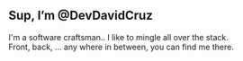 ## Sup, I’m @DevDavidCruz
I'm a software craftsman.. I like to mingle all over the stack.</br>
Front, back, ... any where in between, you can find me there.


<!---
DevDavidCruz/DevDavidCruz is a ✨ special ✨ repository because its `README.md` (this file) appears on your GitHub profile.
You can click the Preview link to take a look at your changes.
--->
